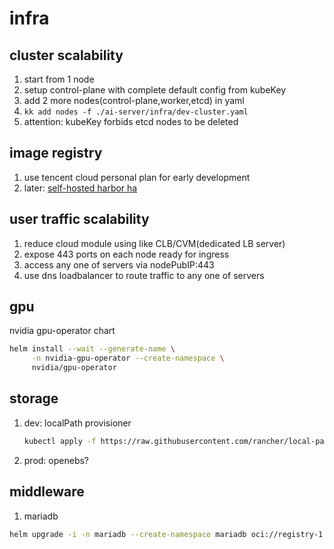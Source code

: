 # infra

## cluster scalability

1. start from 1 node
2. setup control-plane with complete default config from kubeKey
3. add 2 more nodes(control-plane,worker,etcd) in yaml
4. `kk add nodes -f ./ai-server/infra/dev-cluster.yaml`
5. attention: kubeKey forbids etcd nodes to be deleted

## image registry

1. use tencent cloud personal plan for early development
2. later: [self-hosted harbor ha](https://github.com/kubesphere/kubekey/blob/master/docs/harbor-ha.md)

## user traffic scalability

1. reduce cloud module using like CLB/CVM(dedicated LB server)
2. expose 443 ports on each node ready for ingress
3. access any one of servers via nodePubIP:443
4. use dns loadbalancer to route traffic to any one of servers

## gpu

nvidia gpu-operator chart

```bash
helm install --wait --generate-name \
     -n nvidia-gpu-operator --create-namespace \
     nvidia/gpu-operator
```

## storage

1. dev: localPath provisioner
   ```bash
   kubectl apply -f https://raw.githubusercontent.com/rancher/local-path-provisioner/v0.0.26/deploy/local-path-storage.yaml
   ```
2. prod: openebs?

## middleware

1. mariadb
  ```bash
  helm upgrade -i -n mariadb --create-namespace mariadb oci://registry-1.docker.io/bitnamicharts/mariadb
  ```
